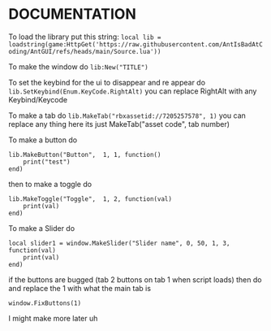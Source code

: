 # DOCUMENTATION

To load the library put this string:
```local lib = loadstring(game:HttpGet('https://raw.githubusercontent.com/AntIsBadAtCoding/AntGUI/refs/heads/main/Source.lua'))```

To make the window do
```lib:New("TITLE")```

To set the keybind for the ui to disappear and re appear do
```lib.SetKeybind(Enum.KeyCode.RightAlt)```
you can replace RightAlt with any Keybind/Keycode

To make a tab do
```lib.MakeTab("rbxassetid://7205257578", 1)```
you can replace any thing here its just
MakeTab("asset code", tab number)

To make a button do
```
lib.MakeButton("Button",  1, 1, function()
	print("test")
end)
```
then to make a toggle do
```
lib.MakeToggle("Toggle",  1, 2, function(val)
	print(val)
end)
```
To make a Slider do
```
local slider1 = window.MakeSlider("Slider name", 0, 50, 1, 3, function(val)
	print(val)
end)
```
if the buttons are bugged (tab 2 buttons on tab 1 when script loads) then do and replace the 1 with what the main tab is
```
window.FixButtons(1)
```

I might make more later uh
